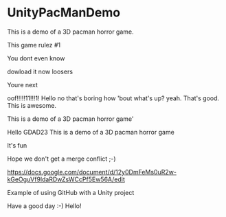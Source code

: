 # UnityPacManDemo

This is a demo of a 3D pacman horror game.

This game rulez #1


You dont even know

dowload it now loosers

Youre next

oof!!!!!11!!!1!
Hello no that's boring how 'bout what's up? yeah. That's good. This is awesome.

This is a demo of a 3D pacman horror game'

Hello GDAD23
This is a demo of a 3D pacman horror game

It's fun

Hope we don't get a merge conflict ;-)

https://docs.google.com/document/d/12y0DmFeMs0uR2w-kGeOguVf9ldaRDwZsWCcPf5Ew56A/edit

Example of using GitHub with a Unity project

Have a good day :-)
Hello! 
